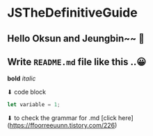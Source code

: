 # JSTheDefinitiveGuide

## Hello Oksun and Jeungbin~~ 💞
## Write `README.md` file like this ..😀

**bold**
*italic*

⬇ code block
```js
let variable = 1;
```


⬇ to check the grammar for .md
[click here] (https://ffoorreeuunn.tistory.com/226)
